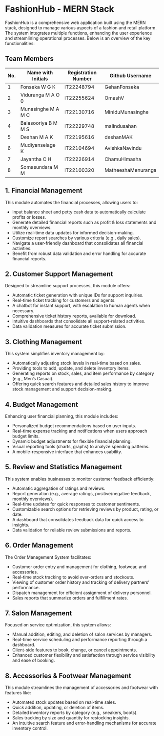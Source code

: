# FashionHub - MERN Stack

FashionHub is a comprehensive web application built using the MERN stack, designed to manage various aspects of a fashion and retail platform. The system integrates multiple functions, enhancing the user experience and streamlining operational processes. Below is an overview of the key functionalities:

## Team Members
| No.  | Name with Initials                 | Registration Number | Github Username    |
|------|------------------------------------|---------------------|--------------------|
| 1    | Fonseka W G K                      | IT22248794          | GehanFonseka       |
| 2    | Viduranga M A O 0                  | IT22255624          | OmashV             |
| 3    | Munasinghe M A M C                 | IT22130716          | MiniduMunasinghe   |
| 4    | Balasooriya B M M S                | IT22229748          | malindusahan       |
| 5    | Deshan M A K                       | IT22195616          | deshanMAK          |
| 6    | Mudiyanselage K                    | IT22104694          | AvishkaNavindu     |
| 7    | Jayantha C H                       | IT22226914          | ChamuHimasha       |
| 8    | Somasundara M M                    | IT22100320          | MatheeshaMenuranga |

  

## 1. Financial Management
This module automates the financial processes, allowing users to:
- Input balance sheet and petty cash data to automatically calculate profits or losses.
- Generate detailed financial reports such as profit & loss statements and monthly overviews.
- Utilize real-time data updates for informed decision-making.
- Customize report searches by various criteria (e.g., daily sales).
- Navigate a user-friendly dashboard that consolidates all financial activities.
- Benefit from robust data validation and error handling for accurate financial reports.

## 2. Customer Support Management
Designed to streamline support processes, this module offers:
- Automatic ticket generation with unique IDs for support inquiries.
- Real-time ticket tracking for customers and agents.
- A chatbot for instant support, with escalation to human agents when necessary.
- Comprehensive ticket history reports, available for download.
- Intuitive dashboards that consolidate all support-related activities.
- Data validation measures for accurate ticket submission.

## 3. Clothing Management
This system simplifies inventory management by:
- Automatically adjusting stock levels in real-time based on sales.
- Providing tools to add, update, and delete inventory items.
- Generating reports on stock, sales, and item performance by category (e.g., Men’s Casual).
- Offering quick search features and detailed sales history to improve stock management and support decision-making.

## 4. Budget Management
Enhancing user financial planning, this module includes:
- Personalized budget recommendations based on user inputs.
- Real-time expense tracking and notifications when users approach budget limits.
- Dynamic budget adjustments for flexible financial planning.
- Visual reporting tools (charts, graphs) to analyze spending patterns.
- A mobile-responsive interface that enhances usability.

## 5. Review and Statistics Management
This system enables businesses to monitor customer feedback efficiently:
- Automatic aggregation of ratings and reviews.
- Report generation (e.g., average ratings, positive/negative feedback, monthly overviews).
- Real-time updates for quick responses to customer sentiments.
- Customizable search options for retrieving reviews by product, rating, or date.
- A dashboard that consolidates feedback data for quick access to insights.
- Data validation for reliable review submissions and reports.

## 6. Order Management
The Order Management System facilitates:
- Customer order entry and management for clothing, footwear, and accessories.
- Real-time stock tracking to avoid over-orders and stockouts.
- Viewing of customer order history and tracking of delivery partners’ performance.
- Dispatch management for efficient assignment of delivery personnel.
- Sales reports that summarize orders and fulfillment rates.

## 7. Salon Management
Focused on service optimization, this system allows:
- Manual addition, editing, and deletion of salon services by managers.
- Real-time service scheduling and performance reporting through a dashboard.
- Client-side features to book, change, or cancel appointments.
- Enhanced customer flexibility and satisfaction through service visibility and ease of booking.

## 8. Accessories & Footwear Management
This module streamlines the management of accessories and footwear with features like:
- Automated stock updates based on real-time sales.
- Quick addition, updating, or deletion of items.
- Detailed inventory reports by category (e.g., sneakers, boots).
- Sales tracking by size and quantity for restocking insights.
- An intuitive search feature and error-handling mechanisms for accurate inventory control.

